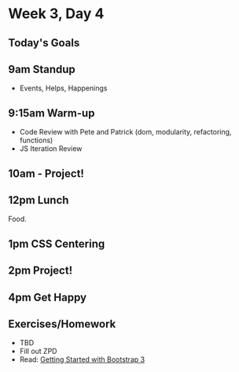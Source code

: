 # Week 3, Day 4

## Today's Goals

## 9am Standup

- Events, Helps, Happenings

## 9:15am Warm-up

- Code Review with Pete and Patrick (dom, modularity, refactoring, functions)
- JS Iteration Review

## 10am - Project!

## 12pm Lunch

Food.

## 1pm CSS Centering

## 2pm Project!

## 4pm Get Happy

## Exercises/Homework

- TBD
- Fill out ZPD
- Read: [Getting Started with Bootstrap 3](https://realpython.com/blog/python/getting-started-with-bootstrap-3/)
